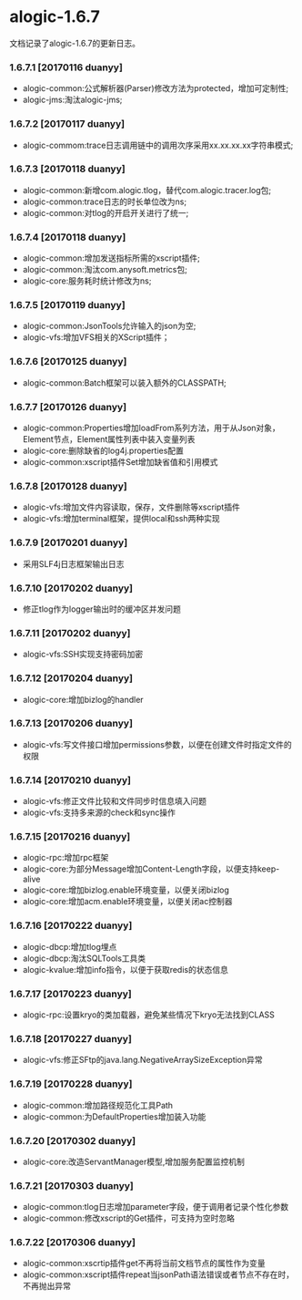 alogic-1.6.7
============

文档记录了alogic-1.6.7的更新日志。

### 1.6.7.1 [20170116 duanyy]

- alogic-common:公式解析器(Parser)修改方法为protected，增加可定制性;
- alogic-jms:淘汰alogic-jms;
	
### 1.6.7.2 [20170117 duanyy]
	 
- alogic-commom:trace日志调用链中的调用次序采用xx.xx.xx.xx字符串模式;

### 1.6.7.3 [20170118 duanyy]
- alogic-common:新增com.alogic.tlog，替代com.alogic.tracer.log包;
- alogic-common:trace日志的时长单位改为ns;
- alogic-common:对tlog的开启开关进行了统一;

### 1.6.7.4 [20170118 duanyy]
- alogic-common:增加发送指标所需的xscript插件;
- alogic-common:淘汰com.anysoft.metrics包;
- alogic-core:服务耗时统计修改为ns;

### 1.6.7.5 [20170119 duanyy]
- alogic-common:JsonTools允许输入的json为空;
- alogic-vfs:增加VFS相关的XScript插件；

### 1.6.7.6 [20170125 duanyy] 
- alogic-common:Batch框架可以装入额外的CLASSPATH;

### 1.6.7.7 [20170126 duanyy]
- alogic-common:Properties增加loadFrom系列方法，用于从Json对象，Element节点，Element属性列表中装入变量列表
- alogic-core:删除缺省的log4j.properties配置
- alogic-common:xscript插件Set增加缺省值和引用模式

### 1.6.7.8 [20170128 duanyy]
- alogic-vfs:增加文件内容读取，保存，文件删除等xscript插件
- alogic-vfs:增加terminal框架，提供local和ssh两种实现

### 1.6.7.9 [20170201 duanyy]
- 采用SLF4j日志框架输出日志

### 1.6.7.10 [20170202 duanyy] 
- 修正tlog作为logger输出时的缓冲区并发问题

### 1.6.7.11 [20170202 duanyy] 
- alogic-vfs:SSH实现支持密码加密

### 1.6.7.12 [20170204 duanyy] 
- alogic-core:增加bizlog的handler

### 1.6.7.13 [20170206 duanyy]
- alogic-vfs:写文件接口增加permissions参数，以便在创建文件时指定文件的权限

### 1.6.7.14 [20170210 duanyy]
- alogic-vfs:修正文件比较和文件同步时信息填入问题
- alogic-vfs:支持多来源的check和sync操作

### 1.6.7.15 [20170216 duanyy]
- alogic-rpc:增加rpc框架
- alogic-core:为部分Message增加Content-Length字段，以便支持keep-alive
- alogic-core:增加bizlog.enable环境变量，以便关闭bizlog
- alogic-core:增加acm.enable环境变量，以便关闭ac控制器

### 1.6.7.16 [20170222 duanyy] 
- alogic-dbcp:增加tlog埋点
- alogic-dbcp:淘汰SQLTools工具类
- alogic-kvalue:增加info指令，以便于获取redis的状态信息

### 1.6.7.17 [20170223 duanyy] 
- alogic-rpc:设置kryo的类加载器，避免某些情况下kryo无法找到CLASS

### 1.6.7.18 [20170227 duanyy]
- alogic-vfs:修正SFtp的java.lang.NegativeArraySizeException异常

### 1.6.7.19 [20170228 duanyy]
- alogic-common:增加路径规范化工具Path
- alogic-common:为DefaultProperties增加装入功能

### 1.6.7.20 [20170302 duanyy]
- alogic-core:改造ServantManager模型,增加服务配置监控机制

### 1.6.7.21 [20170303 duanyy]
- alogic-common:tlog日志增加parameter字段，便于调用者记录个性化参数
- alogic-common:修改xscript的Get插件，可支持为空时忽略

### 1.6.7.22 [20170306 duanyy]
- alogic-common:xscrtip插件get不再将当前文档节点的属性作为变量
- alogic-common:xscript插件repeat当jsonPath语法错误或者节点不存在时，不再抛出异常

